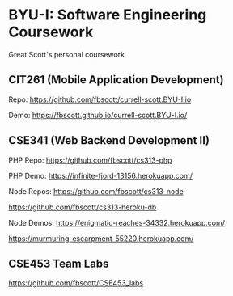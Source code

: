 # BYU-I: Software Engineering Coursework

Great Scott's personal coursework

## CIT261 (Mobile Application Development)

Repo: https://github.com/fbscott/currell-scott.BYU-I.io

Demo: https://fbscott.github.io/currell-scott.BYU-I.io/

## CSE341 (Web Backend Development II)

PHP Repo: https://github.com/fbscott/cs313-php

PHP Demo: https://infinite-fjord-13156.herokuapp.com/

Node Repos: https://github.com/fbscott/cs313-node

https://github.com/fbscott/cs313-heroku-db

Node Demos: https://enigmatic-reaches-34332.herokuapp.com/

https://murmuring-escarpment-55220.herokuapp.com/

## CSE453 Team Labs

https://github.com/fbscott/CSE453_labs
